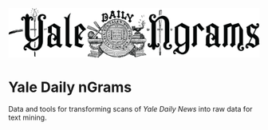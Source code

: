 ![Yale Daily nGrams logo](/YDN-logo.png?raw=true "YDN-logo.png")

# Yale Daily nGrams
Data and tools for transforming scans of <em>Yale Daily News</em> into raw data for text mining.
